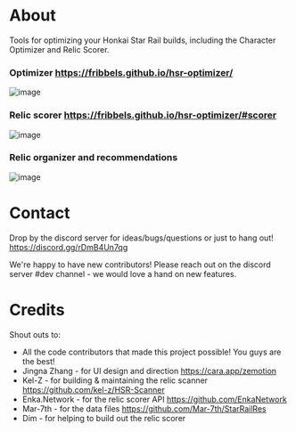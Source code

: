 # About

Tools for optimizing your Honkai Star Rail builds, including the Character Optimizer and Relic Scorer.

### Optimizer https://fribbels.github.io/hsr-optimizer/

![image](https://github.com/fribbels/hsr-optimizer/assets/7908525/0f2cffcb-00dd-4a17-8a07-dcb847f9214b)

### Relic scorer https://fribbels.github.io/hsr-optimizer/#scorer

![image](https://github.com/fribbels/hsr-optimizer/assets/7908525/c336a945-3950-4dfe-bf98-8491d35a1a3b)

### Relic organizer and recommendations

![image](https://github.com/fribbels/hsr-optimizer/assets/7908525/ceb49b12-a75e-42f0-a511-0c98ffb8d2a0)

# Contact

Drop by the discord server for ideas/bugs/questions or just to hang out! https://discord.gg/rDmB4Un7qg

We're happy to have new contributors! Please reach out on the discord server #dev channel - we would love a hand on new features.

# Credits

Shout outs to:
* All the code contributors that made this project possible! You guys are the best!
* Jingna Zhang - for UI design and direction https://cara.app/zemotion
* Kel-Z - for building & maintaining the relic scanner https://github.com/kel-z/HSR-Scanner
* Enka.Network - for the relic scorer API https://github.com/EnkaNetwork
* Mar-7th - for the data files https://github.com/Mar-7th/StarRailRes
* Dim - for helping to build out the relic scorer
